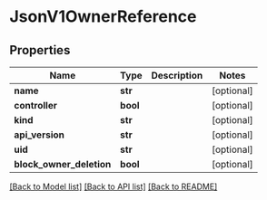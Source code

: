 # JsonV1OwnerReference


## Properties
Name | Type | Description | Notes
------------ | ------------- | ------------- | -------------
**name** | **str** |  | [optional] 
**controller** | **bool** |  | [optional] 
**kind** | **str** |  | [optional] 
**api_version** | **str** |  | [optional] 
**uid** | **str** |  | [optional] 
**block_owner_deletion** | **bool** |  | [optional] 

[[Back to Model list]](../README.md#documentation-for-models) [[Back to API list]](../README.md#documentation-for-api-endpoints) [[Back to README]](../README.md)


